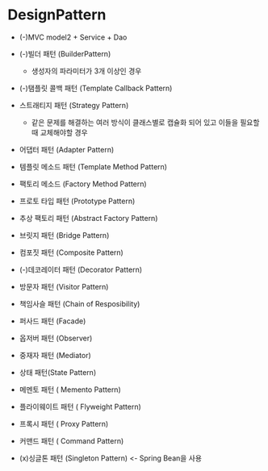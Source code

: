 # DesignPattern
- (-)MVC model2 + Service + Dao
- (-)빌더 패턴 (BuilderPattern)
    - 생성자의 파라미터가 3개 이상인 경우
- (-)탬플릿 콜백 패턴 (Template Callback Pattern)  
- 스트래티지 패턴 (Strategy Pattern)
    - 같은 문제를 해결하는 여러 방식이 클래스별로 캡슐화 되어 있고 이들을 필요할 때 교체해야할 경우
- 어댑터 패턴 (Adapter Pattern)
- 템플릿 메소드 패턴 (Template Method Pattern)
- 팩토리 메소드 (Factory Method Pattern)
- 프로토 타입 패턴 (Prototype Pattern)
- 추상 팩토리 패턴 (Abstract Factory Pattern)
- 브릿지 패턴 (Bridge Pattern)
- 컴포짓 패턴 (Composite Pattern)
- (-)데코레이터 패턴 (Decorator Pattern)
- 방문자 패턴 (Visitor Pattern)
- 책임사슬 패턴 (Chain of Resposibility)
- 퍼사드 패턴 (Facade)
- 옵저버 패턴 (Observer)
- 중재자 패턴 (Mediator)
- 상태 패턴(State Pattern)
- 메멘토 패턴 ( Memento Pattern)
- 플라이웨이트 패턴 ( Flyweight Pattern)
- 프록시 패턴 ( Proxy Pattern)
- 커맨드 패턴 ( Command Pattern)
  
- (x)싱글톤 패턴 (Singleton Pattern) <- Spring Bean을 사용
